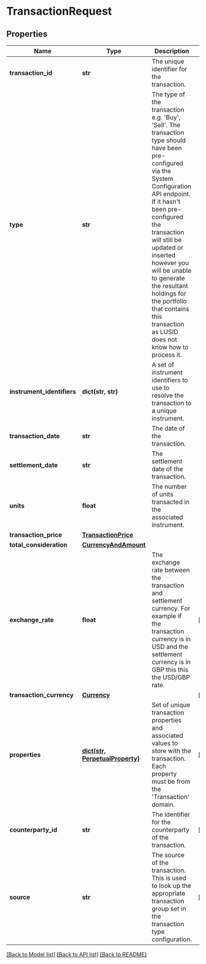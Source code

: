 # TransactionRequest

## Properties
Name | Type | Description | Notes
------------ | ------------- | ------------- | -------------
**transaction_id** | **str** | The unique identifier for the transaction. | 
**type** | **str** | The type of the transaction e.g. &#39;Buy&#39;, &#39;Sell&#39;. The transaction type should have been pre-configured via the System Configuration API endpoint. If it hasn&#39;t been pre-configured the transaction will still be updated or inserted however you will be unable to generate the resultant holdings for the portfolio that contains this transaction as LUSID does not know how to process it. | 
**instrument_identifiers** | **dict(str, str)** | A set of instrument identifiers to use to resolve the transaction to a unique instrument. | 
**transaction_date** | **str** | The date of the transaction. | 
**settlement_date** | **str** | The settlement date of the transaction. | 
**units** | **float** | The number of units transacted in the associated instrument. | 
**transaction_price** | [**TransactionPrice**](TransactionPrice.md) |  | 
**total_consideration** | [**CurrencyAndAmount**](CurrencyAndAmount.md) |  | 
**exchange_rate** | **float** | The exchange rate between the transaction and settlement currency. For example if the transaction currency is in USD and the settlement currency is in GBP this this the USD/GBP rate. | [optional] 
**transaction_currency** | [**Currency**](Currency.md) |  | [optional] 
**properties** | [**dict(str, PerpetualProperty)**](PerpetualProperty.md) | Set of unique transaction properties and associated values to store with the transaction. Each property must be from the &#39;Transaction&#39; domain. | [optional] 
**counterparty_id** | **str** | The identifier for the counterparty of the transaction. | [optional] 
**source** | **str** | The source of the transaction. This is used to look up the appropriate transaction group set in the transaction type configuration. | [optional] 

[[Back to Model list]](../README.md#documentation-for-models) [[Back to API list]](../README.md#documentation-for-api-endpoints) [[Back to README]](../README.md)


